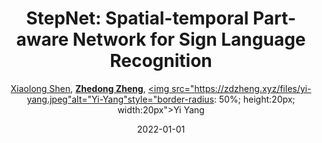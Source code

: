 ---
title: "StepNet: Spatial-temporal Part-aware Network for Sign Language Recognition"
collection: publications
permalink: /publication/StepNet-2022
date: 2022-01-01
doi: 
keywords: 
venue: 'arXiv:2212.12857'
author: '<a href="https://zdzheng.xyz/authors/Xiaolong-Shen" class="author">Xiaolong Shen</a>, <strong><a href="https://zdzheng.xyz/authors/Zhedong-Zheng" class="author">Zhedong Zheng</a></strong>, <a href="https://zdzheng.xyz/authors/Yi-Yang" class="author"><img src="https://zdzheng.xyz/files/yi-yang.jpeg"alt="Yi-Yang"style="border-radius: 50%; height:20px; width:20px">Yi Yang</a>'
sqlauthor: 'Xiaolong Shen, Zhedong Zheng, Yi Yang, '
citation: ' Xiaolong Shen,  Zhedong Zheng,  Yi Yang, &quot;StepNet: Spatial-temporal Part-aware Network for Sign Language Recognition.&quot; arXiv:2212.12857, 2022.'
pub_year: '2022'
bib: >
    @inproceedings{shen2022stepnet,<br>author = "Shen, Xiaolong and Zheng, Zhedong and Yang, Yi",<br>title = "StepNet: Spatial-temporal Part-aware Network for Sign Language Recognition",<br>booktitle = "arXiv:2212.12857",<br>year = "2022"
    }

---
